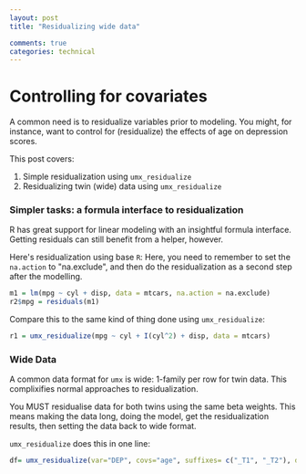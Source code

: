 ```yaml
---
layout: post
title: "Residualizing wide data"

comments: true
categories: technical
---
```


<a name="top"></a>

# Controlling for covariates

A common need is to residualize variables prior to modeling. You might, for instance, want to control for (residualize) the effects of age on depression scores.

This post covers:

1. Simple residualization using `umx_residualize`
2. Residualizing twin (wide) data using `umx_residualize`

### Simpler tasks: a formula interface to residualization

R has great support for linear modeling with an insightful formula interface. Getting residuals can still benefit from a helper, however.

Here's residualization using base `R`:  Here, you need to remember to set the `na.action` to "na.exclude", and then do the residualization as a second step after the modelling.

```R
m1 = lm(mpg ~ cyl + disp, data = mtcars, na.action = na.exclude)
r2$mpg = residuals(m1)
```

Compare this to the same kind of thing done using `umx_residualize`:

```R
r1 = umx_residualize(mpg ~ cyl + I(cyl^2) + disp, data = mtcars)
```

### Wide Data

A common data format for `umx` is wide: 1-family per row for twin data. This complixifies normal approaches to residualization.

You MUST residualise data for both twins using the same beta weights. This means making the data long, doing the model, get the residualization results, then setting the data back to wide format.

`umx_residualize` does this in one line:

```R
df= umx_residualize(var="DEP", covs="age", suffixes= c("_T1", "_T2"), data=df)
```
